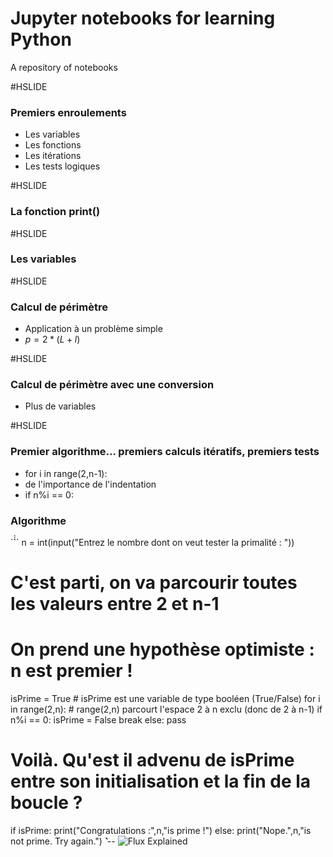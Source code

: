 # Jupyter notebooks for learning Python

A repository of notebooks

#HSLIDE

### Premiers enroulements

- Les variables
- Les fonctions
- Les itérations
- Les tests logiques

#HSLIDE

### La fonction print()

#HSLIDE

### Les variables

#HSLIDE

### Calcul de périmètre

- Application à un problème simple
- $p = 2*(L+l)$

#HSLIDE

### Calcul de périmètre avec une conversion

- Plus de variables

#HSLIDE

### Premier algorithme... premiers calculs itératifs, premiers tests

- for i in range(2,n-1):
- de l'importance de l'indentation
- if n%i == 0:

### Algorithme

`̀̀̀``
n = int(input("Entrez le nombre dont on veut tester la primalité : "))

# C'est parti, on va parcourir toutes les valeurs entre 2 et n-1
# On prend une hypothèse optimiste : n est premier !

isPrime = True      # isPrime est une variable de type booléen (True/False)
for i in range(2,n): # range(2,n) parcourt l'espace 2 à n exclu (donc de 2 à n-1)
    if n%i == 0:
        isPrime = False
        break
    else:
        pass

# Voilà. Qu'est il advenu de isPrime entre son initialisation et la fin de la boucle ?
if isPrime:
    print("Congratulations :",n,"is prime !")
else:
    print("Nope.",n,"is not prime. Try again.")
`̀̀̀̀`̀
-- ![Flux Explained](https://facebook.github.io/flux/img/flux-simple-f8-diagram-explained-1300w.png)
